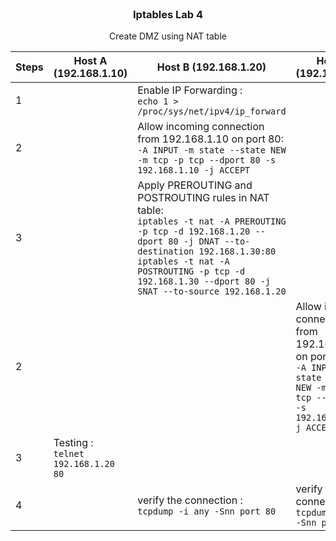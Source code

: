 <br />
<div align="center">
  <h3 align="center">Iptables Lab 4</h3>
  <p align="center">Create DMZ using NAT table<br>
</div>


| Steps | Host A (192.168.1.10) | Host B (192.168.1.20) | Host C (192.168.1.30) |
| --- | --- | --- | --- |
|1||Enable IP Forwarding : <br>`echo 1 > /proc/sys/net/ipv4/ip_forward`||
|2| | Allow incoming connection from 192.168.1.10 on port 80: <br>`-A INPUT -m state --state NEW -m tcp -p tcp --dport 80 -s 192.168.1.10 -j ACCEPT`||
|3| | Apply PREROUTING and POSTROUTING rules in NAT table:<br>`iptables -t nat -A PREROUTING -p tcp -d 192.168.1.20 --dport 80 -j DNAT --to-destination 192.168.1.30:80`<br>`iptables -t nat -A POSTROUTING -p tcp -d 192.168.1.30 --dport 80 -j SNAT --to-source 192.168.1.20`| |
|2| | | Allow incoming connection from 192.168.1.20 on port 80 <br>`-A INPUT -m state --state NEW -m tcp -p tcp --dport 80 -s 192.168.1.20 -j ACCEPT` |
|3| Testing : <br>`telnet 192.168.1.20 80` | | |
|4| | verify the connection : <br>`tcpdump -i any -Snn port 80`  | verify the connection : <br>`tcpdump -i any -Snn port 80` |
      
